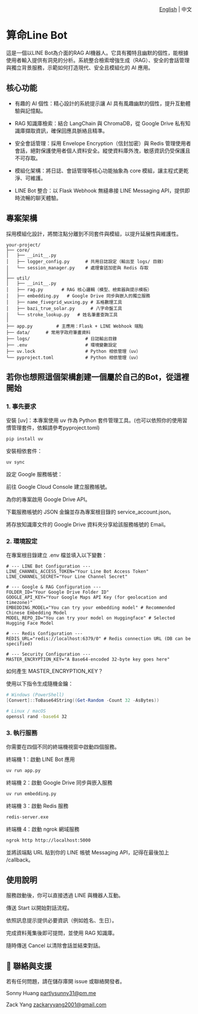 <!-- 語言切換 -->
<p align="right"><a href="./README.md">English</a> | 中文</p>

# 算命Line Bot

這是一個以LINE Bot為介面的RAG AI機器人。它具有獨特且幽默的個性，能根據使用者輸入提供有洞見的分析。系統整合檢索增強生成（RAG）、安全的會話管理與獨立背景服務，示範如何打造現代、安全且模組化的 AI 應用。

## 核心功能

- 有趣的 AI 個性：精心設計的系統提示讓 AI 具有風趣幽默的個性，提升互動體驗與記憶點。

- RAG 知識庫檢索：結合 LangChain 與 ChromaDB，從 Google Drive 私有知識庫擷取資訊，確保回應具脈絡且精準。

- 安全會話管理：採用 Envelope Encryption（信封加密）與 Redis 管理使用者會話，絕對保護使用者個人資料安全。縱使資料庫外洩，敏感資訊仍受保護且不可存取。

- 模組化架構：將日誌、會話管理等核心功能抽象為 core 模組，讓主程式更乾淨、可維護。

- LINE Bot 整合：以 Flask Webhook 無縫串接 LINE Messaging API，提供即時流暢的聊天體驗。

## 專案架構

採用模組化設計，將關注點分離到不同套件與模組，以提升延展性與維護性。

```text
your-project/
├── core/
│   ├── __init__.py
│   ├── logger_config.py      # 共用日誌設定（輸出至 logs/ 目錄）
│   └── session_manager.py    # 處理會話加密與 Redis 存取
│
├── util/
│   ├── __init__.py
│   ├── rag.py       # RAG 核心邏輯（模型、檢索器與提示模板）
│   ├── embedding.py   # Google Drive 同步與嵌入的獨立服務
│   ├── name_fivegrid_wuxing.py # 五格數理工具
│   ├── bazi_true_solar.py      # 八字命盤工具
│   └── stroke_lookup.py   # 姓名筆畫查詢工具
│
├── app.py         # 主應用：Flask + LINE Webhook 端點
├── data/      # 常用字政府筆畫資料
├── logs/                     # 日誌輸出目錄
├── .env                      # 環境變數設定
├── uv.lock                   # Python 相依管理（uv）
└── pyproject.toml            # Python 相依管理（uv）
```

## 若你也想照這個架構創建一個屬於自己的Bot，從這裡開始

### 1. 事先要求

安裝 [uv]：本專案使用 uv 作為 Python 套件管理工具。(也可以依照你的使用習慣管理套件，依賴請參考pyproject.toml)

```bash
pip install uv
```

安裝相依套件：

```bash
uv sync
```

設定 Google 服務帳號：

前往 Google Cloud Console 建立服務帳號。

為你的專案啟用 Google Drive API。

下載服務帳號的 JSON 金鑰並存為專案根目錄的 service_account.json。

將存放知識庫文件的 Google Drive 資料夾分享給該服務帳號的 Email。

### 2. 環境設定

在專案根目錄建立 .env 檔並填入以下變數：

```env
# --- LINE Bot Configuration ---
LINE_CHANNEL_ACCESS_TOKEN="Your Line Bot Access Token"
LINE_CHANNEL_SECRET="Your Line Channel Secret"

# --- Google & RAG Configuration ---
FOLDER_ID="Your Google Drive Folder ID"
GOOGLE_API_KEY="Your Google Maps API Key (for geolocation and timezone)"
EMBEDDING_MODEL="You can try your embedding model" # Recommended Chinese Embedding Model
MODEL_REPO_ID="You can try your model on Huggingface" # Selected Hugging Face Model

# --- Redis Configuration ---
REDIS_URL="redis://localhost:6379/0" # Redis connection URL (DB can be specified)

# --- Security Configuration ---
MASTER_ENCRYPTION_KEY="A Base64-encoded 32-byte key goes here"
```

如何產生 MASTER_ENCRYPTION_KEY？

使用以下指令生成隨機金鑰：

```powershell
# Windows (PowerShell)
[Convert]::ToBase64String((Get-Random -Count 32 -AsBytes))
```

```bash
# Linux / macOS
openssl rand -base64 32
```

### 3. 執行服務

你需要在四個不同的終端機視窗中啟動四個服務。

終端機 1：啟動 LINE Bot 應用

```bash
uv run app.py
```

終端機 2：啟動 Google Drive 同步與嵌入服務

```bash
uv run embedding.py
```

終端機 3：啟動 Redis 服務

```bash
redis-server.exe
```

終端機 4：啟動 ngrok 網域服務

```bash
ngrok http http://localhost:5000
```

並將該端點 URL 貼到你的 LINE 帳號 Messaging API，記得在最後加上 /callback。

## 使用說明

服務啟動後，你可以直接透過 LINE 與機器人互動。

傳送 Start 以開始對話流程。

依照訊息提示提供必要資訊（例如姓名、生日）。

完成資料蒐集後即可提問，並使用 RAG 知識庫。

隨時傳送 Cancel 以清除會話並結束對話。

## 🙌 聯絡與支援

若有任何問題，請在儲存庫開 issue 或聯絡開發者。

Sonny Huang
<partlysunny31@pm.me>

Zack Yang
<zackaryyang2001@gmail.com>